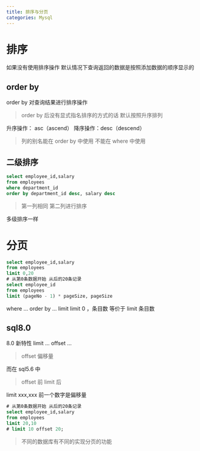 ```yaml
---
title: 排序与分页
categories: Mysql
---
```


# 排序

如果没有使用排序操作 默认情况下查询返回的数据是按照添加数据的顺序显示的

## order by

order by 对查询结果进行排序操作

> order by 后没有显式指名排序的方式的话 默认按照升序排列

升序操作： asc（ascend）
降序操作：desc（descend）

> 列的别名能在 order by 中使用 不能在 where 中使用

## 二级排序

```sql
select employee_id,salary
from employees
where department_id
order by department_id desc, salary desc
```

> 第一列相同 第二列进行排序

多级排序一样

# 分页

```sql
select employee_id,salary
from employees
limit 0,20
# 从第0条数据开始 从后的20条记录
select employee_id
from employees
limit (pageNo - 1) * pageSize, pageSize
```

where ... order by ... limit
limit 0 ，条目数 等价于 limit 条目数

## sql8.0

8.0 新特性
limit ... offset ...

> offset 偏移量

而在 sql5.6 中

> offset 前 limit 后

limit xxx,xxx
前一个数字是偏移量

```sql
# 从第0条数据开始 从后的20条记录
select employee_id,salary
from employees
limit 20,10
# limit 10 offset 20;

```

> 不同的数据库有不同的实现分页的功能
